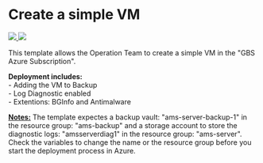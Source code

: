 # Create a simple VM
<a href="https://portal.azure.com/#create/Microsoft.Template/uri/https%3A%2F%2Fraw.githubusercontent.com%2Fadminph-de%2FAzure%2Fmaster%2Farm-templates%2F101-simple-vm-deployment%2Fazuredeploy.json" target="_blank">
    <img src="http://azuredeploy.net/deploybutton.png"/>
</a>
<a href="http://armviz.io/#/?load=https%3A%2F%2Fraw.githubusercontent.com%2Fadminph-de%2FAzure%2Fmaster%2Farm-templates%2F101-simple-vm-deployment%2Fazuredeploy.json" target="_blank">
    <img src="http://armviz.io/visualizebutton.png"/>
</a>

This template allows the Operation Team to create a simple VM in the "GBS Azure Subscription".
<p>
<b>Deployment includes:</b><br>
- Adding the VM to Backup<br>
- Log Diagnostic enabled<br>
- Extentions: BGInfo and Antimalware
</p>

<u><b>Notes:</u></b>
The template expectes a backup vault: "ams-server-backup-1" in the resource group: "ams-backup" and a storage account to store the diagnostic logs: "amsserverdiag1" in the resource group: "ams-server". Check the variables to change the name or the resource group before you start the deployment process in Azure.